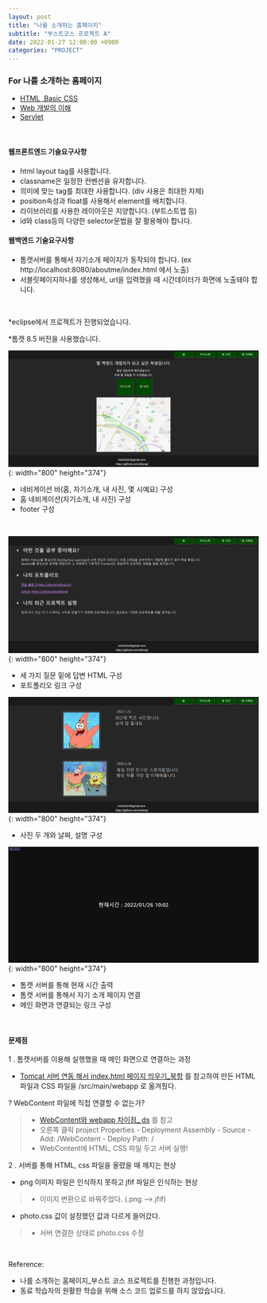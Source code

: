 ```yaml
---
layout: post
title: "나를 소개하는 홈페이지"
subtitle: "부스트코스 프로젝트 A"
date: 2022-01-27 12:00:00 +0900
categories: "PROJECT"
---
```


### For 나를 소개하는 홈페이지

- [HTML ,Basic CSS](https://ddungi.github.io/frontend/2022/01/26/basiccss/)
- [Web 개발의 이해](https://ddungi.github.io/web/2022/01/17/webprogramming1/)
- [Servlet](https://ddungi.github.io/java/2022/01/27/servlet/)

<br>

#### 웹프론트엔드 기술요구사항

- html layout tag를 사용합니다.
- classname은 일정한 컨벤션을 유지합니다.
- 의미에 맞는 tag를 최대한 사용합니다. (div 사용은 최대한 자제)
- position속성과 float를 사용해서 element를 배치합니다.
- 라이브러리를 사용한 레이아웃은 지양합니다. (부트스트랩 등)
- id와 class등의 다양한 selector문법을 잘 활용해야 합니다.


#### 웹백엔드 기술요구사항

- 톰캣서버를 통해서 자기소개 페이지가 동작되야 합니다. (ex http://localhost:8080/aboutme/index.html 에서 노출)
- 서블릿페이지하나를 생성해서, url을 입력했을 때 시간데이터가 화면에 노출돼야 합니다.
<br>

*eclipse에서 프로젝트가 진행되었습니다.

*톰캣 8.5 버전을 사용했습니다. 
<br>

![index](/img/posts/aboutmeproject/index.png){: width="800" height="374"}

- 네비게이션 바(홈, 자기소개, 내 사진, 몇 시예요) 구성
- 홈 네비게이션(자기소개, 내 사진) 구성
- footer 구성
<br>

![aboutme](/img/posts/aboutmeproject/aboutme.png){: width="800" height="374"}
<br>

- 세 가지 질문 밑에 답변 HTML 구성
- 포트폴리오 링크 구성

![photo](/img/posts/aboutmeproject/photo.png){: width="800" height="374"}
<br>

- 사진 두 개와 날짜, 설명 구성

![today](/img/posts/aboutmeproject/today.png){: width="800" height="374"}
<br>

- 톰캣 서버를 통해 현재 시간 출력 
- 톰캣 서버를 통해서 자기 소개 페이지 연결
- 메인 화면과 연결되는 링크 구성

<br>

#### 문제점
1 . 톰캣서버를 이용해 실행했을 때 메인 화면으로 연결하는 과정
 - [Tomcat 서버 연동 해서 index.html 페이지 띄우기_북항](https://webfirewood.tistory.com/5) 를 참고하여 만든 HTML 파일과 CSS 파일을 /src/main/webapp 로 옮겨줬다. 

? WebContent 파일에 직접 연결할 수 없는가?
> - [WebContent와 webapp 차이점_ ds](https://ehdtnn.tistory.com/773) 를 참고
> - 오른쪽 클릭 project Properties - Deployment Assembly - Source - Add: /WebContent - Deploy Path: /  
> - WebContent에 HTML, CSS 파일 두고 서버 실행!


2 . 서버를 통해 HTML, css 파일을 올렸을 때 깨지는 현상
- png 이미지 파일은 인식하지 못하고 jfif 파일은 인식하는 현상
> - 이미지 변환으로 바꿔주었다. (.png -->.jfif)
- photo.css 값이 설정했던 값과 다르게 들어갔다.
> - 서버 연결한 상태로 photo.css 수정 


<br>

Reference:
- 나를 소개하는 홈페이지_부스트 코스 프로젝트를 진행한 과정입니다.
- 동료 학습자의 원활한 학습을 위해 소스 코드 업로드를 하지 않았습니다.

